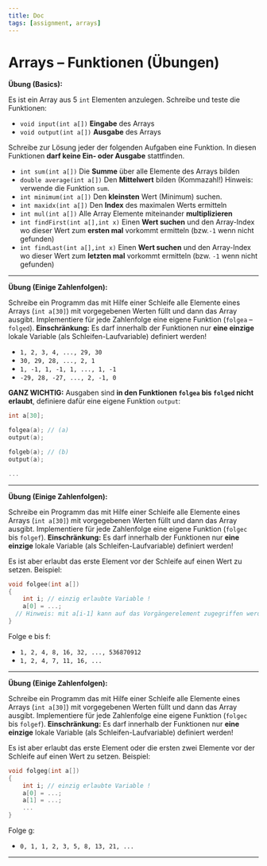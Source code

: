 ```yaml
---
title: Doc
tags: [assignment, arrays]
---
```


# Arrays – Funktionen (Übungen)

**Übung (Basics):**

Es ist ein Array aus 5 `int` Elementen anzulegen.
Schreibe und teste die Funktionen:

- `void input(int a[])` **Eingabe** des Arrays
- `void output(int a[])` **Ausgabe** des Arrays 

Schreibe zur Lösung jeder der folgenden Aufgaben eine Funktion. In diesen Funktionen **darf keine Ein- oder Ausgabe** stattfinden.

- `int sum(int a[])` Die **Summe** über alle Elemente des Arrays bilden
- `double average(int a[])` Den **Mittelwert** bilden (Kommazahl!) Hinweis: verwende die Funktion `sum`.
- `int minimum(int a[])` Den **kleinsten** Wert (Minimum) suchen. 
- `int maxidx(int a[])` Den **Index** des maximalen Werts ermitteln
- `int mul(int a[])` Alle Array Elemente miteinander **multiplizieren**
- `int findFirst(int a[],int x)` Einen **Wert suchen** und den Array-Index wo dieser Wert zum **ersten mal** vorkommt ermitteln (bzw.`-1` wenn nicht gefunden)
- `int findLast(int a[],int x)` Einen **Wert suchen** und den Array-Index wo dieser Wert zum **letzten mal** vorkommt ermitteln (bzw. `-1` wenn nicht gefunden)




---
**Übung (Einige Zahlenfolgen):**

Schreibe ein Programm das mit Hilfe einer Schleife alle Elemente eines Arrays (`int a[30]`) mit vorgegebenen Werten füllt und dann das Array ausgibt. Implementiere für jede Zahlenfolge eine eigene Funktion (`folgea` – `folged`). **Einschränkung:** Es darf innerhalb der Funktionen nur **eine einzige** lokale Variable (als Schleifen-Laufvariable) definiert werden! 

- `1, 2, 3, 4, ..., 29, 30`
- `30, 29, 28, ..., 2, 1`
- `1, -1, 1, -1, 1, ..., 1, -1`
- `-29, 28, -27, ..., 2, -1, 0`

**GANZ WICHTIG:** Ausgaben sind **in den Funktionen `folgea`  bis `folged` nicht erlaubt**, definiere dafür eine eigene Funktion `output`:

```c
int a[30];

folgea(a); // (a)
output(a);

folgeb(a); // (b)
output(a);

...
```



---

**Übung (Einige Zahlenfolgen):**

Schreibe ein Programm das mit Hilfe einer Schleife alle Elemente eines Arrays (`int a[30]`) mit vorgegebenen Werten füllt und dann das Array ausgibt. Implementiere für jede Zahlenfolge eine eigene Funktion (`folgec` bis `folgef`). **Einschränkung:** Es darf innerhalb der Funktionen nur **eine einzige** lokale Variable (als Schleifen-Laufvariable) definiert werden! 

Es ist aber erlaubt das erste Element vor der Schleife auf einen Wert zu setzen. Beispiel:

```c
void folgee(int a[])
{
	int i; // einzig erlaubte Variable !
	a[0] = ...; 
  // Hinweis: mit a[i-1] kann auf das Vorgängerelement zugegriffen werden
}
```

Folge e bis f:

- `1, 2, 4, 8, 16, 32, ..., 536870912`
- `1, 2, 4, 7, 11, 16, ...`



---

**Übung (Einige Zahlenfolgen):**

Schreibe ein Programm das mit Hilfe einer Schleife alle Elemente eines Arrays (`int a[30]`) mit vorgegebenen Werten füllt und dann das Array ausgibt. Implementiere für jede Zahlenfolge eine eigene Funktion (`folgec` bis `folgef`). **Einschränkung:** Es darf innerhalb der Funktionen nur **eine einzige** lokale Variable (als Schleifen-Laufvariable) definiert werden! 

Es ist aber erlaubt das erste Element oder die ersten zwei Elemente vor der Schleife auf einen Wert zu setzen. Beispiel:

```c
void folgeg(int a[])
{
	int i; // einzig erlaubte Variable !
	a[0] = ...;
	a[1] = ...;
	...
}
```

Folge g:

- `0, 1, 1, 2, 3, 5, 8, 13, 21, ...`


---


